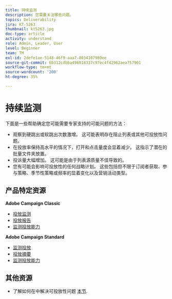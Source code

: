 ```yaml
---
title: 持续监测
description: 您需要关注哪些问题。
topics: Deliverability
jira: KT-5263
thumbnail: kt5263.jpg
doc-type: article
activity: understand
role: Admin, Leader, User
level: Beginner
team: TM
exl-id: 2defe1ae-5148-46f9-aaa7-8034107980ee
source-git-commit: 6b312cdbba496818337c97ec4f42962aea757901
workflow-type: tm+mt
source-wordcount: '200'
ht-degree: 35%

---
```


# 持续监测

下面是一些帮助确定您可能需要专家支持的可能问题的方法：

* 观察到硬跳出或软跳出次数激增。 这可能表明存在阻止列表或其他可投放性问题。
* 在投放率保持高水平的情况下，打开和点击量度会显着减少。 这指示了潜在的批量文件夹放置。
* 投诉量大幅增加。 这可能是由于列表源质量不佳导致的。
* 您有可能会影响可投放性的任何战略计划。 这些包括但不限于订阅者获取、参与策略、季节性策略或频率的显着变化以及营销活动类型。

## 产品特定资源

**Adobe Campaign Classic**

* [投放监测](https://experienceleague.adobe.com/docs/campaign-classic/using/sending-messages/monitoring-deliveries/about-delivery-monitoring.html?lang=zh-Hans)
* [投放报告](https://experienceleague.adobe.com/docs/campaign-classic/using/reporting/reports-on-deliveries/delivery-reports.html?lang=zh-Hans)
* [监测投放能力](https://experienceleague.adobe.com/docs/campaign-classic/using/sending-messages/deliverability-management/monitoring-deliverability.html?lang=zh-Hans)

**Adobe Campaign Standard**

* [监测投放](https://experienceleague.adobe.com/docs/campaign-standard/using/testing-and-sending/monitoring-messages/monitoring-a-delivery.html?lang=zh-Hans)
* [投放摘要](https://experienceleague.adobe.com/docs/campaign-standard/using/reporting/list-of-reports/delivery-summary.html)
* [监测投放能力](https://experienceleague.adobe.com/docs/campaign-standard/using/testing-and-sending/managing-deliverability/monitor-deliverability.html?lang=zh-Hans#testing-and-sending)

## 其他资源

* 了解如何在中解决可投放性问题 [本节](/help/additional-resources/troubleshooting.md).
